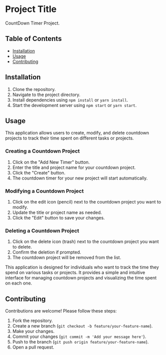# Project Title

CountDown Timer Project.

## Table of Contents

- [Installation](#installation)
- [Usage](#usage)
- [Contributing](#contributing)

## Installation

1. Clone the repository.
2. Navigate to the project directory.
3. Install dependencies using `npm install` or `yarn install`.
4. Start the development server using `npm start` or `yarn start`.

## Usage

This application allows users to create, modify, and delete countdown projects to track their time spent on different tasks or projects.

### Creating a Countdown Project

1. Click on the "Add New Timer" button.
2. Enter the title and project name for your countdown project.
3. Click the "Create" button.
4. The countdown timer for your new project will start automatically.

### Modifying a Countdown Project

1. Click on the edit icon (pencil) next to the countdown project you want to modify.
2. Update the title or project name as needed.
3. Click the "Edit" button to save your changes.

### Deleting a Countdown Project

1. Click on the delete icon (trash) next to the countdown project you want to delete.
2. Confirm the deletion if prompted.
3. The countdown project will be removed from the list.

This application is designed for individuals who want to track the time they spend on various tasks or projects. It provides a simple and intuitive interface for managing countdown projects and visualizing the time spent on each one.

## Contributing

Contributions are welcome! Please follow these steps:

1. Fork the repository.
2. Create a new branch (`git checkout -b feature/your-feature-name`).
3. Make your changes.
4. Commit your changes (`git commit -m 'Add your message here'`).
5. Push to the branch (`git push origin feature/your-feature-name`).
6. Open a pull request.
